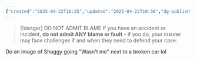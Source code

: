 ```yaml
---
{"created":"2025-04-22T10:35","updated":"2025-04-22T10:36","dg-publish":true,"permalink":"/learn-in-public/think/6-in-an-accident-do-not-admit-blame/","dgPassFrontmatter":true,"noteIcon":"1"}
---
```


> [!danger] DO NOT ADMIT BLAME
> If you have an accident or incident, **do not admit ANY blame or fault** - if you do, your insurer may face challenges if and when they need to defend your case.

Do an image of Shaggy going "Wasn't me" next to a broken car lol 